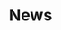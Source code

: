 ---
title: "News"
image: /img/about-jumbotron.jpg
blurb:
  heading: Useful Links
  text: >
    A collection of links to yearly and project Google Sheets
links:
  - heading: "Main Sheets"
    list:
      - text: "2022 Vortex"
        link: "https://docs.google.com/spreadsheets/d/1TZ6JzeC-BxUSwSbwaNvTfUGz0J4CVd3oCPVduLJzDLg"
      - text: "Interdimensional Reliquary"
        link: "https://docs.google.com/spreadsheets/d/13T9MFuhDTuQe_21s58KcX6KiiT2w_HvfiQ9AjEbuzYM"
  - heading: "Project Sheets"
    list:
      - text: "Discog Runs"
        link: "https://docs.google.com/spreadsheets/d/14A73Nsl1YgugMDblXHlumqhlleHjq02VvBipms9lFcw"
      - text: "GUTS"
        link: "https://docs.google.com/spreadsheets/d/18se3f36hUJsTLLoXnYrxKaH_YowWk5HvzqX1jugs72w"
      - text: "GOAT"
        link: "https://docs.google.com/spreadsheets/d/1F_7q1tP7zoy3sJKIAJa2XJ5NbyAGASvmiglSJSneh2U"
  - heading: "Others"
    list:
      - text: "Cinetex"
        link: "https://docs.google.com/spreadsheets/d/1a2tRdrIGaICLQ4WUUUqwleEaIdkHyw7LXG7WubADQl4"
  - heading: "Legacy Sheets"
    list:
      - text: "Weekly Whirlpool"
        link: "https://docs.google.com/spreadsheets/d/12mdRYg--aNWyxfOflI2WABgqp_nLsurXSvKL7JvVwGw"
      - text: "Mastering Vortex"
        link: "https://docs.google.com/spreadsheets/d/1N74RdSAzoA5Wjz12b1XG1jeJiA0V0DHR0B9VK7D0jcg"
      - text: "Vartex"
        link: "https://docs.google.com/spreadsheets/d/1DYbHidNZ4KP37jwiBcUKb9Op9NeXc7_sHkCO5t6fW3Q"
      - text: "2021 Vortex"
        link: "https://docs.google.com/spreadsheets/d/1I9OAFHol_LMXua0rmSl2yFiOkHDrgMHETrgL7NXYCsA"
      - text: "2020 Vortex"
        link: "https://docs.google.com/spreadsheets/d/1XRWlCGM4QRetcN_PBZAG30MZbzrUzq968Fs2Q38OBXU/"
      - text: "2019 Vortex"
        link: "https://docs.google.com/spreadsheets/d/1EaKDK7P16_TGfZmlFSzgalQrOo8vT2YAlcMxxk9PmQ4/"
      - text: "2019/Decade Listianity"
        link: "https://docs.google.com/spreadsheets/d/1msLH2p7pjFflcBpwra26nIxXwz35kAWDhU6AsYI7hH0"
      - text: "2018 Vortex"
        link: "https://docs.google.com/spreadsheets/d/18SjPH_m9oO49TR-hfJKbpCCN4XKDNQv-MJREPA7rqbE/"
      - text: "2018 Listianity"
        link: "https://docs.google.com/spreadsheets/d/1rE3-xfIY2i2K6eGSZbl1QS1oPSxYLBCI0xoOoA5iA60"
      - text: "2017 Listianity"
        link: "https://docs.google.com/spreadsheets/d/1uvtQ0eu0vxIE2FZDhtvzu8UzlSYaf5ieioBIV816Fqs"

---